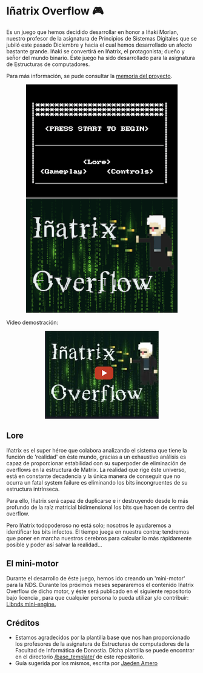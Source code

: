 # Iñatrix Overflow 🎮


Es un juego que hemos decidido desarrollar en honor a Iñaki Morlan, nuestro profesor de la asignatura de Principios de Sistemas Digitales que se jubiló este pasado Diciembre y hacia el cual hemos desarrollado un afecto bastante grande. Iñaki se convertirá en Iñatrix, el protagonista; dueño y señ̃or del mundo binario. Éste juego ha sido desarrollado para la asignatura de Estructuras de computadores.

Para más información, se pude consultar la <a href="https://github.com/Geru-Scotland/inatrix_overflow/blob/master/doc/memoria/Memoria.pdf">memoria del proyecto</a>.

<p align="center">
  <img alt="Main Menu" src="resources/StartingMenu.png" />
</p>


Video demostración:
<p align="center">
  <a target="_blank" href="https://www.youtube.com/watch?v=ibOBxk2QBKM&feature=youtu.be"><img alt="Main Menu" src="resources/Game.png" /></a>
</p>


## Lore


Iñatrix es el super héroe que colabora analizando el sistema que tiene la función de 'realidad' en éste mundo, gracias a un exhaustivo análisis es capaz de proporcionar estabilidad con su superpoder de eliminación de overflows en la estructura de Matrix. La realidad que rige éste universo, está en constante decadencia y la única manera de conseguir que no ocurra un fatal system failure es eliminando los bits incongruentes de su estructura intrínseca.

Para ello, Iñatrix será capaz de duplicarse e ir destruyendo desde lo más profundo de la raíz matricial bidimensional los bits que hacen de centro del overflow.

Pero Iñatrix todopoderoso no está solo; nosotros le ayudaremos a identificar los bits infectos. El tiempo juega en nuestra contra; tendremos que poner en marcha nuestros cerebros para calcular lo más rápidamente posible y poder así salvar la realidad...

## El mini-motor

Durante el desarrollo de éste juego, hemos ido creando un 'mini-motor' para la NDS. Durante los próximos meses separaremos el contenido Iñatrix Overflow de dicho motor, y éste será publicado en el siguiente repositorio bajo licencia , para que cualquier persona lo pueda utilizar y/o contribuir: <a target="_blank" href="https://github.com/Geru-Scotland/libnds-mini-engine">Libnds mini-engine.</a>


## Créditos

* Estamos agradecidos por la plantilla base que nos han proporcionado los profesores de la asignatura de Estructuras de computadores de la Facultad de Informática de Donostia. Dicha plantilla se puede encontrar en el directorio [/base_template/](https://github.com/Geru-Scotland/inatrix_overflow/tree/master/base_template) de este repositorio.
* Guía sugerida por los mismos, escrita por [Jaeden Amero](https://patater.com/files/projects/manual/manual.html)
